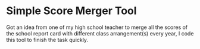 # Simple Score Merger Tool
Got an idea from one of my high school teacher to merge all the scores of the school report card with different class arrangement(s) every year, I code this tool to finish the task quickly.
